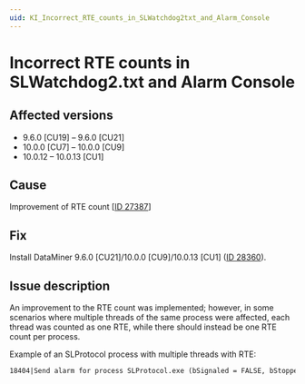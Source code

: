 ```yaml
---
uid: KI_Incorrect_RTE_counts_in_SLWatchdog2txt_and_Alarm_Console
---
```


# Incorrect RTE counts in SLWatchdog2.txt and Alarm Console

## Affected versions

- 9.6.0 \[CU19] – 9.6.0 \[CU21]
- 10.0.0 \[CU7] – 10.0.0 \[CU9]
- 10.0.12 – 10.0.13 \[CU1]

## Cause

Improvement of RTE count [[ID 27387](xref:General_Main_Release_10.0.0_CU7#multiple-rtes-in-same-process-not-logged-correctly-id-27387)]

## Fix

Install DataMiner 9.6.0 [CU21]/10.0.0 [CU9]/10.0.13 [CU1] ([ID 28360](xref:General_Main_Release_10.0.0_CU9#slwatchdog2txt-total-number-of-processes-of-which-at-least-one-thread-has-a-run-time-error-was-incorrectly-replaced-by-total-number-of-threads-with-a-run-time-error-id-28360)).

## Issue description

An improvement to the RTE count was implemented; however, in some scenarios where multiple threads of the same process were affected, each thread was counted as one RTE, while there should instead be one RTE count per process.

Example of an SLProtocol process with multiple threads with RTE:

```txt
18404|Send alarm for process SLProtocol.exe (bSignaled = FALSE, bStopped = FALSE) for iCookie = 11036 (RTE Count = 78)
```
